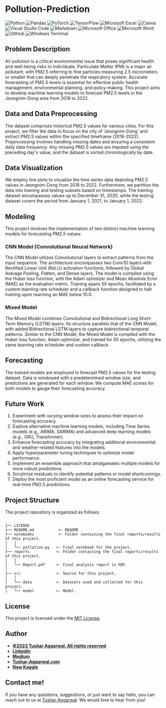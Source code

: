 # Pollution-Prediction



![Python](https://img.shields.io/badge/Python-3776AB.svg?style=for-the-badge&logo=Python&logoColor=white)
![Pandas](https://img.shields.io/badge/pandas-%23150458.svg?style=for-the-badge&logo=pandas&logoColor=white)
![PyTorch](https://img.shields.io/badge/PyTorch-%23EE4C2C.svg?style=for-the-badge&logo=PyTorch&logoColor=white)
![TensorFlow](https://img.shields.io/badge/TensorFlow-%23FF6F00.svg?style=for-the-badge&logo=TensorFlow&logoColor=white)
![Microsoft Excel](https://img.shields.io/badge/Microsoft_Excel-217346?style=for-the-badge&logo=microsoft-excel&logoColor=white)
![Canva](https://img.shields.io/badge/Canva-%2300C4CC.svg?style=for-the-badge&logo=Canva&logoColor=white)
![Visual Studio Code](https://img.shields.io/badge/Visual%20Studio%20Code-0078d7.svg?style=for-the-badge&logo=visual-studio-code&logoColor=white)
![Markdown](https://img.shields.io/badge/markdown-%23000000.svg?style=for-the-badge&logo=markdown&logoColor=white)
![Microsoft Office](https://img.shields.io/badge/Microsoft_Office-D83B01?style=for-the-badge&logo=microsoft-office&logoColor=white)
![Microsoft Word](https://img.shields.io/badge/Microsoft_Word-2B579A?style=for-the-badge&logo=microsoft-word&logoColor=white)
![GitHub](https://img.shields.io/badge/github-%23121011.svg?style=for-the-badge&logo=github&logoColor=white)
![Windows Terminal](https://img.shields.io/badge/Windows%20Terminal-%234D4D4D.svg?style=for-the-badge&logo=windows-terminal&logoColor=white)

## Problem Description

Air pollution is a critical environmental issue that poses significant health and well-being risks to individuals. Particulate Matter (PM) is a major air pollutant, with PM2.5 referring to fine particles measuring 2.5 micrometers or smaller that can deeply penetrate the respiratory system. Accurate forecasting of PM2.5 levels is essential for effective public health management, environmental planning, and policy-making. This project aims to develop machine learning models to forecast PM2.5 levels in the Jeongnim-Dong area from 2018 to 2022.

## Data and Data Preprocessing

The dataset comprises historical PM2.5 values for various cities. For this project, we filter the data to focus on the city of 'Jeongnim-Dong' and extract PM2.5 values within the specified timeframe (2018-2022). Preprocessing involves handling missing dates and ensuring a consistent daily data frequency. Any missing PM2.5 values are imputed using the preceding day's value, and the dataset is sorted chronologically by date.

## Data Visualization

We employ line plots to visualize the time series data depicting PM2.5 values in Jeongnim-Dong from 2018 to 2022. Furthermore, we partition the data into training and testing subsets based on timestamps. The training dataset encompasses values up to December 31, 2020, while the testing dataset covers the period from January 1, 2021, to January 1, 2022.

## Modeling

This project involves the implementation of two distinct machine learning models for forecasting PM2.5 values:

### CNN Model (Convolutional Neural Network)

The CNN Model utilizes Convolutional layers to extract patterns from the input sequence. The architecture encompasses two Conv1D layers with Rectified Linear Unit (ReLU) activation functions, followed by Global Average Pooling, Flatten, and Dense layers. The model is compiled using the Huber loss function, with the Adam optimizer and Mean Absolute Error (MAE) as the evaluation metric. Training spans 50 epochs, facilitated by a custom learning rate scheduler and a callback function designed to halt training upon reaching an MAE below 10.0.

### Mixed Model

The Mixed Model combines Convolutional and Bidirectional Long Short-Term Memory (LSTM) layers. Its structure parallels that of the CNN Model, with added Bidirectional LSTM layers to capture bidirectional temporal patterns. Similar to the CNN Model, the Mixed Model is compiled with the Huber loss function, Adam optimizer, and trained for 50 epochs, utilizing the same learning rate scheduler and custom callback.

## Forecasting

The trained models are employed to forecast PM2.5 values for the testing dataset. Data is windowed with a predetermined window size, and predictions are generated for each window. We compute MAE scores for both models to gauge their forecasting accuracy.

## Future Work

1. Experiment with varying window sizes to assess their impact on forecasting accuracy.
2. Explore alternative machine learning models, including Time Series models (e.g., ARIMA, SARIMA) and advanced deep learning models (e.g., GRU, Transformer).
3. Enhance forecasting accuracy by integrating additional environmental and weather-related features into the models.
4. Apply hyperparameter tuning techniques to optimize model performance.
5. Implement an ensemble approach that amalgamates multiple models for more robust predictions.
6. Scrutinize residuals to identify potential patterns or model shortcomings.
7. Deploy the most proficient model as an online forecasting service for real-time PM2.5 predictions.
## Project Structure

The project repository is organized as follows:

```

├── LICENSE
├── README.md           <- README .
├── notebooks           <- Folder containing the final reports/results of this project.
│   │
│   └── pollution.py   <- Final notebook for the project.
├── reports            <- Folder containing the final reports/results of this project.
│   │
│   └── Report.pdf     <- Final analysis report in PDF.
│   
├── src                <- Source for this project.
│   │
│   └── data           <- Datasets used and collected for this project.
|   └── model          <- Model.

```

## License

This project is licensed under the [MIT License](LICENSE).
## Author
- <ins><b>©2023 Tushar Aggarwal. All rights reserved</b></ins>
- <b>[LinkedIn](https://www.linkedin.com/in/tusharaggarwalinseec/)</b>
- <b>[Medium](https://medium.com/@tushar_aggarwal)</b> 
- <b>[Tushar-Aggarwal.com](https://www.tushar-aggarwal.com/)</b>
- <b>[New Kaggle](https://www.kaggle.com/tagg27)</b> 

## Contact me!
If you have any questions, suggestions, or just want to say hello, you can reach out to us at [Tushar Aggarwal](mailto:info@tushar-aggarwal.com). We would love to hear from you!